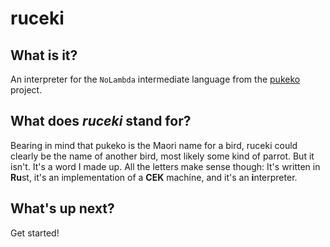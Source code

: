 # ruceki

## What is it?

An interpreter for the `NoLambda` intermediate language from the [pukeko](https://github.com/hurryabit/pukeko) project.

## What does *ruceki* stand for?

Bearing in mind that pukeko is the Maori name for a bird, ruceki could clearly be the name of another bird, most likely some kind of parrot. But it isn't. It's a word I made up. All the letters make sense though: It's written in **Ru**st, it's an implementation of a **CEK** machine, and it's an **i**nterpreter.

## What's up next?

Get started!
